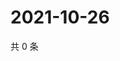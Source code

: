 # 2021-10-26

共 0 条

<!-- BEGIN WEIBO -->
<!-- 最后更新时间 Tue Oct 26 2021 02:16:49 GMT+0800 (China Standard Time) -->

<!-- END WEIBO -->
